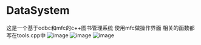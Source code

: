 # DataSystem
这是一个基于odbc和mfc的c++图书管理系统
使用mfc做操作界面
相关的函数都写在tools.cpp中
![image](https://github.com/c-and-py/DataSystem/assets/121001235/31d498db-9d01-471e-8332-3aab0bb020a2)
![image](https://github.com/c-and-py/DataSystem/assets/121001235/25e710e8-f283-4887-9dda-a179b5ebfaf4)
![image](https://github.com/c-and-py/DataSystem/assets/121001235/35930b4d-db50-4fc4-a37c-545a20a4186f)
